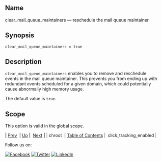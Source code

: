 <a name="conf.ref.clear_mail_queue_maintainers"></a>
## Name

clear_mail_queue_maintainers — reschedule the mail queue maintainer

## Synopsis

`clear_mail_queue_maintainers = true`

<a name="idp23860736"></a>
## Description

`clear_mail_queue_maintainers` enables you to remove and reschedule events in the mail queue maintainer. This prevents you from ending up with redundant events scheduled for a given domain, which could potentially cause abnormally high memory usage.

The default value is `true`.

<a name="idp23865584"></a>
## Scope

This option is valid in the global scope.

| [Prev](conf.ref.chroot.php)  | [Up](config.options.ref.php) |  [Next](config.click_tracking_enabled.php) |
| chroot  | [Table of Contents](index.php) |  click_tracking_enabled |

Follow us on:

[![Facebook](https://support.messagesystems.com/images/icon-facebook.png)](http://www.facebook.com/messagesystems) [![Twitter](https://support.messagesystems.com/images/icon-twitter.png)](http://twitter.com/#!/MessageSystems) [![LinkedIn](https://support.messagesystems.com/images/icon-linkedin.png)](http://www.linkedin.com/company/message-systems)